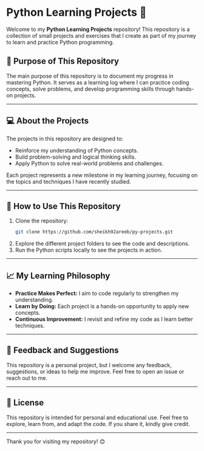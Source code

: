 # Python Learning Projects 🐍

Welcome to my **Python Learning Projects** repository! This repository is a collection of small projects and exercises that I create as part of my journey to learn and practice Python programming.

## 🎯 Purpose of This Repository

The main purpose of this repository is to document my progress in mastering Python. It serves as a learning log where I can practice coding concepts, solve problems, and develop programming skills through hands-on projects.

---

## 💻 About the Projects

The projects in this repository are designed to:

- Reinforce my understanding of Python concepts.
- Build problem-solving and logical thinking skills.
- Apply Python to solve real-world problems and challenges.

Each project represents a new milestone in my learning journey, focusing on the topics and techniques I have recently studied.

---

## 🚀 How to Use This Repository

1. Clone the repository:
   ```bash
   git clone https://github.com/sheikh92areeb/py-projects.git
   ```
2. Explore the different project folders to see the code and descriptions.   
3. Run the Python scripts locally to see the projects in action.

---

## 📈 My Learning Philosophy

-  **Practice Makes Perfect:** I aim to code regularly to strengthen my understanding.
-  **Learn by Doing:** Each project is a hands-on opportunity to apply new concepts.
-  **Continuous Improvement:** I revisit and refine my code as I learn better techniques.

---

## 🙌 Feedback and Suggestions

This repository is a personal project, but I welcome any feedback, suggestions, or ideas to help me improve. Feel free to open an issue or reach out to me.

---

## 📝 License

This repository is intended for personal and educational use. Feel free to explore, learn from, and adapt the code. If you share it, kindly give credit.

---

Thank you for visiting my repository! 😊
